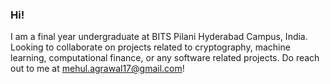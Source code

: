 ### Hi!

I am a final year undergraduate at BITS Pilani Hyderabad Campus, India. Looking to collaborate on projects related to cryptography, machine learning, computational finance, or any software related projects. Do reach out to me at [mehul.agrawal17@gmail.com](mailto:mehul.agrawal17@gmail.com)!

<!--
**mehulagrawal/mehulagrawal** is a ✨ _special_ ✨ repository because its `README.md` (this file) appears on your GitHub profile.

Here are some ideas to get you started:

- 🔭 I’m currently working on ...
- 🌱 I’m currently learning ...
- 👯 I’m looking to collaborate on ...
- 🤔 I’m looking for help with ...
- 💬 Ask me about ...
- 📫 How to reach me: ...
- 😄 Pronouns: ...
- ⚡ Fun fact: ...
-->
